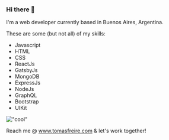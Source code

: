### Hi there 👋

I'm a web developer currently based in Buenos Aires, Argentina.

These are some (but not all) of my skills:

* Javascript
* HTML
* CSS
* ReactJs
* GatsbyJs
* MongoDB
* ExpressJs
* NodeJs
* GraphQL
* Bootstrap
* UIKit

!["cool"](https://media.giphy.com/media/11ISwbgCxEzMyY/giphy.gif)

Reach me @ www.tomasfreire.com & let's work together!

<!--
**tomasfrancizco/tomasfrancizco** is a ✨ _special_ ✨ repository because its `README.md` (this file) appears on your GitHub profile.

Here are some ideas to get you started:

- 🔭 I’m currently working on ...
- 🌱 I’m currently learning ...
- 👯 I’m looking to collaborate on ...
- 🤔 I’m looking for help with ...
- 💬 Ask me about ...
- 📫 How to reach me: ...
- 😄 Pronouns: ...
- ⚡ Fun fact: ...
-->
